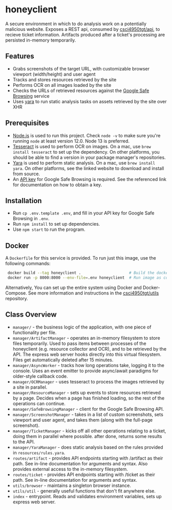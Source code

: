 # honeyclient

A secure environment in which to do analysis work on a potentially malicious website. Exposes a REST api, consumed by [csci4950tgt/api](https://github.com/csci4950tgt/api), to recieve ticket information. Artifacts produced after a ticket's processing are persisted in-memory temporarily.

## Features

- Grabs screenshots of the target URL, with customizable browser viewport (width/height) and user agent
- Tracks and stores resources retrieved by the site
- Performs OCR on all images loaded by the site
- Checks the URLs of retrieved resources against the [Google Safe Browsing](https://safebrowsing.google.com) service
- Uses [yara](https://virustotal.github.io/yara/) to run static analysis tasks on assets retrieved by the site over XHR

## Prerequisites

- [Node.js](https://nodejs.org) is used to run this project. Check `node -v` to make sure you're running `node` at least version 12.0. Node 13 is preferred.
- [Tesseract](https://github.com/tesseract-ocr/tesseract) is used to perform OCR on images. On a mac, use `brew install tesseract` to set up the dependency. On other platforms, you should be able to find a version in your package manager's repositories.
- [Yara](https://yara.readthedocs.io/en/stable/gettingstarted.html) is used to perform static analysis. On a mac, use `brew install yara`. On other platforms, see the linked website to download and install from source.
- An [API key](https://developers.google.com/safe-browsing/v4/get-started) for Google Safe Browsing is required. See the referenced link for documentation on how to obtain a key.

## Installation

- Run `cp .env.template .env`, and fill in your API key for Google Safe Browsing in `.env`.
- Run `npm install` to set up dependencies.
- Use `npm start` to run the program.

## Docker

A `Dockerfile` for this service is provided. To run just this image, use the following commands:

```bash
 docker build --tag honeyclient .                     # Build the docker image
 docker run -p 8000:8000 --env-file=.env honeyclient  # Run image as container, using local .env file, on port 8000
```

Alternatively, You can set up the entire system using Docker and Docker-Compose. See more information and instructions in the [csci4950tgt/utils](https://github.com/csci4950tgt/utils) repository.

## Class Overview

- `manager/` - the business logic of the application, with one piece of functionality per file.
- `manager/ArtifactManager` - operates an in-memory filesystem to store files temporarily. Used to pass items between processes of the honeyclient (e.g. resource collector and OCR), and to be retrieved by the API. The express web server hooks directly into this virtual filesystem. Files get automatically deleted after 15 minutes.
- `manager/AsyncWorker` - tracks how long operations take, logging it to the console. Uses an event emitter to provide async/await paradigms for older-style callback code.
- `manager/OCRManager` - uses tesseract to process the images retrieved by a site in parallel.
- `manager/ResourceManager` - sets up events to store resources retrieved by a page. Decides when a page has finished loading, so the rest of the operations can continue.
- `manager/SafeBrowsingManager` - client for the Google Safe Browsing API.
- `manager/ScreenshotManager` - takes in a list of custom screenshots, sets viewport and user agent, and takes them (along with the full-page screenshot).
- `manager/TicketManager` - kicks off all other operations relating to a ticket, doing them in parallel where possible. after done, returns some results to the API.
- `manager/YaraManager` - does static analysis based on the rules provided in `resources/rules.yara`.
- `routes/artifact` - provides API endpoints starting with /artifact as their path. See in-line documentation for arguments and syntax. Also provides external access to the in-memory filesystem.
- `routes/ticket` - provides API endpoints starting with /ticket as their path. See in-line documentation for arguments and syntax.
- `utils/browser` - maintains a singleton browser instance.
- `utils/util` - generally useful functions that don't fit anywhere else.
- `index` - entrypoint. Reads and validates environment variables, sets up express web server.
